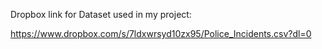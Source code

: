 Dropbox link for Dataset used in my project: 

https://www.dropbox.com/s/7ldxwrsyd10zx95/Police_Incidents.csv?dl=0

